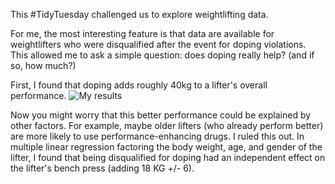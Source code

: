 This #TidyTuesday challenged us to explore weightlifting data.

For me, the most interesting feature is that data are available for weightlifters who were disqualified after the event for doping violations. This allowed me to ask a simple question: does doping really help? (and if so, how much?)

First, I found that doping adds roughly 40kg to a lifter's overall performance. 
![My results](fig.png)

Now you might worry that this better performance could be explained by other factors. For example, maybe older lifters (who already perform better) are more likely to use performance-enhancing drugs. I ruled this out. In multiple linear regression factoring the body weight, age, and gender of the lifter, I found that being disqualified for doping had an independent effect on the lifter's bench press (adding 18 KG +/- 6).

